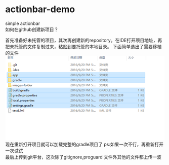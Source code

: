 # actionbar-demo
simple actionbar
</br>
如何在github创建新项目？</br>

首先准备好未托管的项目，其次再创建新的repository。在IDE打开项目地址，再把未托管的文件复制过来，粘贴到要托管的本地目录。
下面简单选出了需要移植的文件</br>
![image](https://raw.githubusercontent.com/tamam9/actionbar-demo/master/readme/simple_git_project.png)</br>
 现在重新打开项目就可以加载完整的gradle项目了 
 ps:如果一次不行，再重新打开 一次试试
 </br>最后上传到git平台，这次除了gitignore,proguard 文件外其他的文件都上传一波

